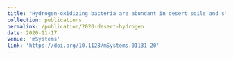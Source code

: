 ```yaml
---
title: "Hydrogen-oxidizing bacteria are abundant in desert soils and strongly stimulated by hydration"
collection: publications
permalink: /publication/2020-desert-hydrogen
date: 2020-11-17
venue: 'mSystems'
link: 'https://doi.org/10.1128/mSystems.01131-20'
---
```



